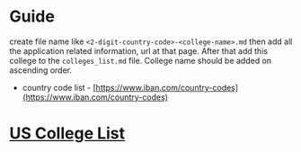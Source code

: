 
# Guide

create file name like `<2-digit-country-code>-<college-name>.md` then add all the application related information, url at that page. After that add this college to the `colleges_list.md` file. College name should be added on ascending order.

  - country code list - [https://www.iban.com/country-codes](https://www.iban.com/country-codes)


# [US College List](us-college-list.md)